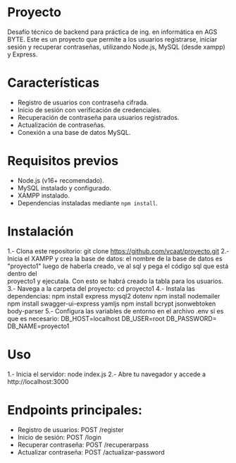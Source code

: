 # Proyecto
Desafío técnico de backend para práctica de ing. en informática en AGS BYTE. 
Este es un proyecto que permite a los usuarios registrarse, iniciar sesión y recuperar contraseñas, utilizando Node.js, MySQL (desde xampp) y Express.

# Características
- Registro de usuarios con contraseña cifrada.
- Inicio de sesión con verificación de credenciales.
- Recuperación de contraseña para usuarios registrados.
- Actualización de contraseñas.
- Conexión a una base de datos MySQL.

# Requisitos previos
- Node.js (v16+ recomendado).
- MySQL instalado y configurado.
- XAMPP instalado.
- Dependencias instaladas mediante `npm install`.

# Instalación
1.- Clona este repositorio:
   git clone https://github.com/vcaat/proyecto.git
2.- Inicia el XAMPP y crea la base de datos:
   el nombre de la base de datos es "proyecto1"
   luego de haberla creado, ve al sql y pega el código sql que está dentro del   
   proyecto1 y ejecutala. Con esto se habrá creado la tabla para los usuarios. 
3.- Navega a la carpeta del proyecto:
   cd proyecto1
4.- Instala las dependencias:
   npm install express mysql2 dotenv
   npm install nodemailer
   npm install swagger-ui-express yamljs
   npm install bcrypt jsonwebtoken body-parser
5.- Configura las variables de entorno en el archivo .env si es que es necesario:
   DB_HOST=localhost
   DB_USER=root
   DB_PASSWORD=
   DB_NAME=proyecto1

# Uso
1.- Inicia el servidor: node index.js
2.- Abre tu navegador y accede a http://localhost:3000

# Endpoints principales:
- Registro de usuarios: POST /register
- Inicio de sesión: POST /login
- Recuperar contraseña: POST /recuperarpass
- Actualizar contraseña: POST /actualizar-password
